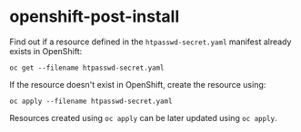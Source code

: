 # openshift-post-install

Find out if a resource defined in the `htpasswd-secret.yaml` manifest already exists in OpenShift:
```
oc get --filename htpasswd-secret.yaml
```

If the resource doesn't exist in OpenShift, create the resource using:
```
oc apply --filename htpasswd-secret.yaml
```

Resources created using `oc apply` can be later updated using `oc apply`.
